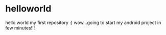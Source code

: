 # helloworld
hello world my first repository :)
wow...going to start my android project in few minutes!!!
